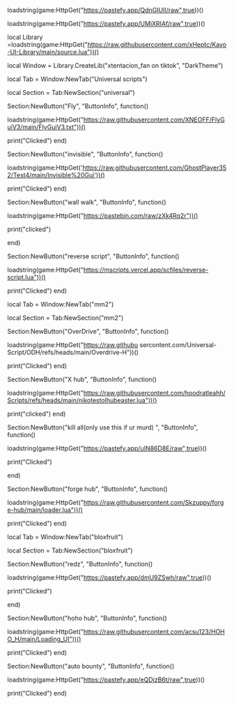 loadstring(game:HttpGet("https://pastefy.app/QdnGIUlI/raw",true))()

loadstring(game:HttpGet("https://pastefy.app/UMiXRIAf/raw",true))()

local Library =loadstring(game:HttpGet("https://raw.githubusercontent.com/xHeptc/Kavo-UI-Library/main/source.lua"))()

local Window = Library.CreateLib("xtentacion_fan on tiktok", "DarkTheme")

local Tab = Window:NewTab("Universal scripts")

local Section = Tab:NewSection("universal")

Section:NewButton("Fly", "ButtonInfo", function()

loadstring(game:HttpGet("https://raw.githubusercontent.com/XNEOFF/FlyGuiV3/main/FlyGuiV3.txt"))()

   print("Clicked")
end)

Section:NewButton("invisible", "ButtonInfo", function()

loadstring(game:HttpGet('https://raw.githubusercontent.com/GhostPlayer352/Test4/main/Invisible%20Gui'))()

   print("Clicked")
end)

Section:NewButton("wall walk", "ButtonInfo", function()

loadstring(game:HttpGet("https://pastebin.com/raw/zXk4Rq2r"))()

   print("clicked") 

end)

Section:NewButton("reverse script", "ButtonInfo", function()

loadstring(game:HttpGet("https://mscripts.vercel.app/scfiles/reverse-script.lua"))()

   print("Clicked")
end)

local Tab = Window:NewTab("mm2")

local Section = Tab:NewSection("mm2")

Section:NewButton("OverDrive", "ButtonInfo", function() 

loadstring(game:HttpGet("https://raw.githubu
sercontent.com/Universal-Script/ODH/refs/heads/main/Overdrive-H"))()

   print("Clicked")
end)

Section:NewButton("X hub", "ButtonInfo", function()

loadstring(game:HttpGet("https://raw.githubusercontent.com/hoodratleahh/Scripts/refs/heads/main/nikotestolhubeaster.lua"))()

   print("clicked") 
end) 


Section:NewButton("kill all(only use this if ur murd) ", "ButtonInfo", function() 


loadstring(game:HttpGet("https://pastefy.app/uIN86D8E/raw",true))()

   print("Clicked")

end)

Section:NewButton("forge hub", "ButtonInfo", function()

loadstring(game:HttpGet("https://raw.githubusercontent.com/Skzuppy/forge-hub/main/loader.lua"))()

   print("Clicked")
end)

local Tab = Window:NewTab("bloxfruit")

local Section = Tab:NewSection("bloxfruit")

Section:NewButton("redz", "ButtonInfo", function()

loadstring(game:HttpGet("https://pastefy.app/dmU9ZSwh/raw",true))()

   print("Clicked")

end)

Section:NewButton("hoho hub", "ButtonInfo", function()

loadstring(game:HttpGet("https://raw.githubusercontent.com/acsu123/HOHO_H/main/Loading_UI"))()

   print("Clicked")
end)

Section:NewButton("auto bounty", "ButtonInfo", function()

loadstring(game:HttpGet("https://pastefy.app/eQDjzB6t/raw",true))()

   print("Clicked")
end)

 
